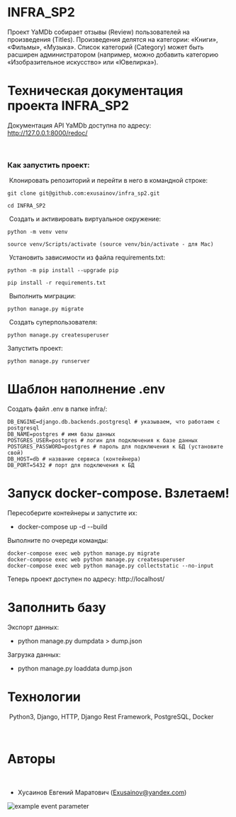 # INFRA_SP2

Проект YaMDb собирает отзывы (Review) пользователей на произведения (Titles). Произведения делятся на категории: «Книги», «Фильмы», «Музыка». Список категорий (Category) может быть расширен администратором (например, можно добавить категорию «Изобразительное искусство» или «Ювелирка»).

# Техническая документация проекта INFRA_SP2
Документация API YaMDb доступна по адресу: http://127.0.0.1:8000/redoc/

​
### Как запустить проект:
​
Клонировать репозиторий и перейти в него в командной строке:
​
```
git clone git@github.com:exusainov/infra_sp2.git
​
cd INFRA_SP2
```
​
Cоздать и активировать виртуальное окружение:
​
```
python -m venv venv
​
source venv/Scripts/activate (source venv/bin/activate - для Mac)
```
​
Установить зависимости из файла requirements.txt:
​
```
python -m pip install --upgrade pip
​
pip install -r requirements.txt
```
​
Выполнить миграции:
​
```
python manage.py migrate
```
​
Создать суперпользователя:
​
```
python manage.py createsuperuser
```

Запустить проект:
​
```
python manage.py runserver
```
# Шаблон наполнение .env

Создать файл .env в папке infra/:

```
DB_ENGINE=django.db.backends.postgresql # указываем, что работаем с postgresql
DB_NAME=postgres # имя базы данных
POSTGRES_USER=postgres # логин для подключения к базе данных
POSTGRES_PASSWORD=postgres # пароль для подключения к БД (установите свой)
DB_HOST=db # название сервиса (контейнера)
DB_PORT=5432 # порт для подключения к БД 
```

# Запуск docker-compose. Взлетаем!

Пересоберите контейнеры и запустите их:


* docker-compose up -d --build

Выполните по очереди команды:

```
docker-compose exec web python manage.py migrate
docker-compose exec web python manage.py createsuperuser
docker-compose exec web python manage.py collectstatic --no-input
```

Теперь проект доступен по адресу: http://localhost/


# Заполнить базу

Экспорт данных:


* python manage.py dumpdata > dump.json

Загрузка данных:


* python manage.py loaddata dump.json


# Технологии
​
Python3, Django, HTTP, Django Rest Framework, PostgreSQL, Docker
​

​
# Авторы
​
- Хусаинов Евгений Маратович (Exusainov@yandex.com)
​

![example event parameter](https://github.com/github/docs/actions/workflows/main.yml/badge.svg?event=push)